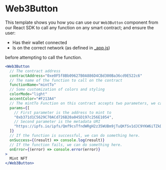 # Web3Button

This template shows you how you can use our `Web3Button` component from our React SDK to call any function on any smart contract; and ensure the user:

- Has their wallet connected
- Is on the correct network (as defined in [\_app.js](./pages/_app.js))

before attempting to call the function.

```jsx
<Web3Button
  // The contract address
  contractAddress="0xe0F5f8Bb09627B0A886D4CBd300Ba36cd9E522c6"
  // The name of the function to call on the contract
  functionName="mintTo"
  // Some customization of colors and styling
  colorMode="light"
  accentColor="#F213A4"
  // The mintTo Function on this contract accepts two parameters, we can pass them in an array here.
  params={[
    // First parameter is the address to mint to
    "0xb371d1C5629C70ACd726B20a045D197c256E1054",
    // Second parameter is the metadata URI
    "https://ipfs.io/ipfs/Qmf9csTfndWRgH2z35WUBm9jTuQKfSv1dJC9YKW6iTZkDP/0",
  ]}
  // If the function is successful, we can do something here.
  onSuccess={(result) => console.log(result)}
  // If the function fails, we can do something here.
  onError={(error) => console.error(error)}
>
  Mint NFT
</Web3Button>
```
